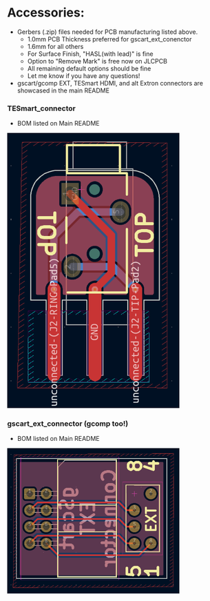 # Accessories:
 - Gerbers (.zip) files needed for PCB manufacturing listed above.
    - 1.0mm PCB Thickness preferred for gscart_ext_conenctor
    - 1.6mm for all others
    - For Surface Finish, "HASL(with lead)" is fine
    - Option to "Remove Mark" is free now on JLCPCB
    - All remaining default options should be fine
    - Let me know if you have any questions!
 - gscart/gcomp EXT, TESmart HDMI, and alt Extron connectors are showcased in the main README

 ### TESmart_connector
  - BOM listed on Main README
 <img width="400" src="../images/12.png" />

 ### gscart_ext_connector (gcomp too!)
  - BOM listed on Main README
 <img width="400" src="../images/13.png" />
